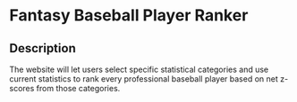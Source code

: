# Fantasy Baseball Player Ranker

## Description

The website will let users select specific statistical categories and use current statistics to rank every professional baseball player based on net z-scores from those categories.

